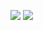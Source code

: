 <img src="https://user-images.githubusercontent.com/68889236/103091309-1f777480-4637-11eb-8720-0313648c70e4.png"></img>
<img src = "https://user-images.githubusercontent.com/68889236/103091557-d8d64a00-4637-11eb-9a5e-0bab0731e0c6.png"></img>
